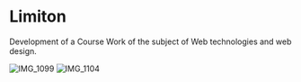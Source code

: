 # Limiton
Development of a Course Work of the subject of Web technologies and web design.

![IMG_1099](https://github.com/user-attachments/assets/c690a406-f9ff-4aea-94d4-aeb6c9e70628)
![IMG_1104](https://github.com/user-attachments/assets/b59f6d3b-d3ba-4f61-a29f-096c280441a1)
